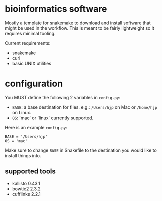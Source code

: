 # bioinformatics software

Mostly a template for snakemake to download and install software that might be used in the workflow.
This is meant to be fairly lightweight so it requires minimal tooling.

Current requirements:

- snakemake
- curl
- basic UNIX utilities

# configuration

You MUST define the following 2 variables in `config.py`:

- `BASE`: a base destination for files. e.g.: `/Users/hjp` on Mac or `/home/hjp` on Linux.
- `OS`: 'mac' or 'linux' currently supported.

Here is an example `config.py`:

```
BASE = '/Users/hjp'
OS = 'mac'
```

Make sure to change `BASE` in Snakefile to the destination you would like to install things into.

## supported tools

- kallisto 0.43.1
- bowtie2 2.3.2
- cufflinks 2.2.1
